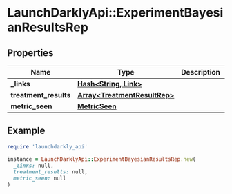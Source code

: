# LaunchDarklyApi::ExperimentBayesianResultsRep

## Properties

| Name | Type | Description | Notes |
| ---- | ---- | ----------- | ----- |
| **_links** | [**Hash&lt;String, Link&gt;**](Link.md) |  | [optional] |
| **treatment_results** | [**Array&lt;TreatmentResultRep&gt;**](TreatmentResultRep.md) |  | [optional] |
| **metric_seen** | [**MetricSeen**](MetricSeen.md) |  | [optional] |

## Example

```ruby
require 'launchdarkly_api'

instance = LaunchDarklyApi::ExperimentBayesianResultsRep.new(
  _links: null,
  treatment_results: null,
  metric_seen: null
)
```

